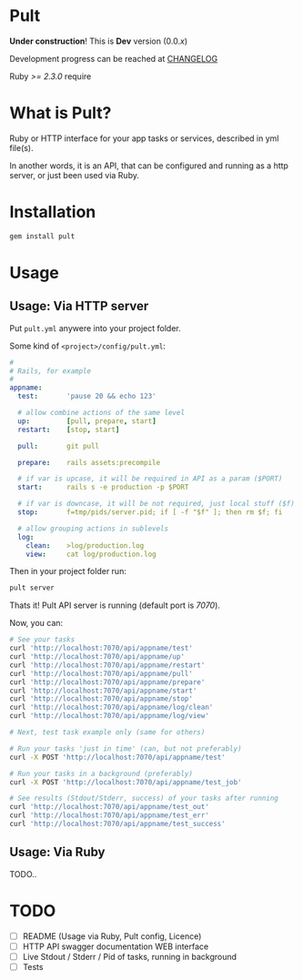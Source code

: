 # Pult

**Under construction**! This is **Dev** version (0.0.*x*)

Development progress can be reached at [CHANGELOG](./CHANGELOG.md)

Ruby *>= 2.3.0* require

# What is Pult?

Ruby or HTTP interface for your app tasks or services, described in yml file(s).

In another words, it is an API, that can be configured and running as a http server, or just been used via Ruby.

# Installation

```bash
gem install pult
```

# Usage

## Usage: Via HTTP server

Put `pult.yml` anywere into your project folder.

Some kind of `<project>/config/pult.yml`:
```yaml
#
# Rails, for example
#
appname:
  test:       'pause 20 && echo 123'

  # allow combine actions of the same level
  up:         [pull, prepare, start]
  restart:    [stop, start]

  pull:       git pull

  prepare:    rails assets:precompile

  # if var is upcase, it will be required in API as a param ($PORT)
  start:      rails s -e production -p $PORT

  # if var is downcase, it will be not required, just local stuff ($f)
  stop:       f=tmp/pids/server.pid; if [ -f "$f" ]; then rm $f; fi

  # allow grouping actions in sublevels
  log:
    clean:    >log/production.log
    view:     cat log/production.log
```

Then in your project folder run:
```bash
pult server
```

Thats it! Pult API server is running (default port is *7070*).

Now, you can:
```bash
# See your tasks
curl 'http://localhost:7070/api/appname/test'
curl 'http://localhost:7070/api/appname/up'
curl 'http://localhost:7070/api/appname/restart'
curl 'http://localhost:7070/api/appname/pull'
curl 'http://localhost:7070/api/appname/prepare'
curl 'http://localhost:7070/api/appname/start'
curl 'http://localhost:7070/api/appname/stop'
curl 'http://localhost:7070/api/appname/log/clean'
curl 'http://localhost:7070/api/appname/log/view'

# Next, test task example only (same for others)

# Run your tasks 'just in time' (can, but not preferably)
curl -X POST 'http://localhost:7070/api/appname/test'

# Run your tasks in a background (preferably)
curl -X POST 'http://localhost:7070/api/appname/test_job'

# See results (Stdout/Stderr, success) of your tasks after running
curl 'http://localhost:7070/api/appname/test_out'
curl 'http://localhost:7070/api/appname/test_err'
curl 'http://localhost:7070/api/appname/test_success'
```

## Usage: Via Ruby

TODO..

# TODO

- [ ] README (Usage via Ruby, Pult config, Licence)
- [ ] HTTP API swagger documentation WEB interface
- [ ] Live Stdout / Stderr / Pid of tasks, running in background
- [ ] Tests
